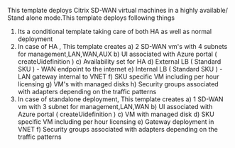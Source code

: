 This template deploys Citrix SD-WAN virtual machines in a highly available/ Stand alone mode.This template deploys following things 

1) Its a conditional template taking care of both HA as well as normal deployment
2) In case of HA , This template creates 
   a) 2 SD-WAN vm's with 4 subnets for management,LAN,WAN,AUX
   b) UI associated with Azure portal ( createUidefinition )
   c) Availability set for HA 
   d) External LB ( Standard SKU ) - WAN endpoint to the internet
   e) Internal LB ( Standard SKU ) - LAN gateway internal to VNET
   f) SKU specific VM including per hour licensing
   g) VM's with managed disks
   h) Security groups associated with adapters depending on the traffic patterns
3) In case of standalone deployment, This template creates
   a) 1 SD-WAN vm with 3 subnet for management,LAN,WAN
   b) UI associated with Azure portal ( createUidefinition )
   c) VM with managed disk
   d) SKU specific VM including per hour licensing
   e) Gateway deployment in VNET
   f) Security groups associated with adapters depending on the traffic patterns
